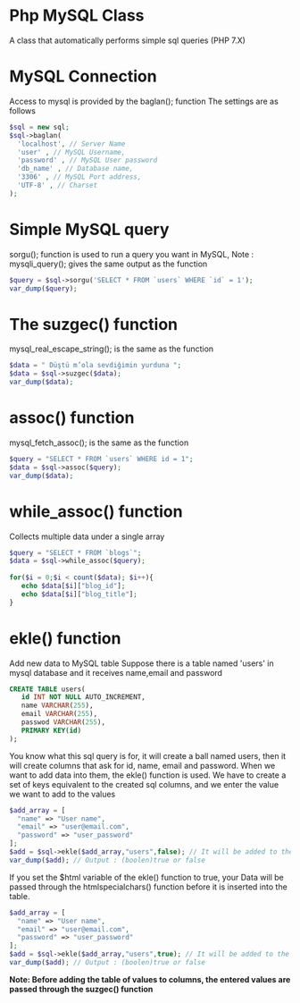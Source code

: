 # Php MySQL Class
A class that automatically performs simple sql queries (PHP 7.X)

# MySQL Connection
Access to mysql is provided by the baglan(); function
The settings are as follows
```php
$sql = new sql;
$sql->baglan(
  'localhost', // Server Name
  'user' , // MySQL Username,
  'password' , // MySQL User password
  'db_name' , // Database name,
  '3306' , // MySQL Port address,
  'UTF-8' , // Charset
);
```
# Simple MySQL query
sorgu(); function is used to run a query you want in MySQL,
Note : mysqli_query(); gives the same output as the function
```php
$query = $sql->sorgu('SELECT * FROM `users` WHERE `id` = 1');
var_dump($query);
```
# The suzgec() function
mysql_real_escape_string(); is the same as the function
```php
$data = " Düştü m’ola sevdiğimin yurduna ";
$data = $sql->suzgec($data);
var_dump($data);
```

# assoc() function
mysql_fetch_assoc(); is the same as the function
```php
$query = "SELECT * FROM `users` WHERE id = 1";
$data = $sql->assoc($query);
var_dump($data);
```
# while_assoc() function
Collects multiple data under a single array
```php
$query = "SELECT * FROM `blogs`";
$data = $sql->while_assoc($query);
 
for($i = 0;$i < count($data); $i++){
   echo $data[$i]["blog_id"];
   echo $data[$i]["blog_title"];
}
```
# ekle() function
Add new data to MySQL table
Suppose there is a table named 'users' in mysql database and it receives name,email and password
```sql
CREATE TABLE users(
   id INT NOT NULL AUTO_INCREMENT,
   name VARCHAR(255),
   email VARCHAR(255),
   passwod VARCHAR(255),
   PRIMARY KEY(id)
);
```
You know what this sql query is for, it will create a ball named users, then it will create columns that ask for id, name, email and password.
When we want to add data into them, the ekle() function is used.
We have to create a set of keys equivalent to the created sql columns, and we enter the value we want to add to the values
```php
$add_array = [
  "name" => "User name",
  "email" => "user@email.com",
  "password" => "user_password"
];
$add = $sql->ekle($add_array,"users",false); // It will be added to the "users" table
var_dump($add); // Output : (boolen)true or false
```
If you set the $html variable of the ekle() function to true, your Data will be passed through the htmlspecialchars() function before it is inserted into the table.
```php
$add_array = [
  "name" => "User name",
  "email" => "user@email.com",
  "password" => "user_password"
];
$add = $sql->ekle($add_array,"users",true); // It will be added to the "users" table
var_dump($add); // Output : (boolen)true or false
```
**Note: Before adding the table of values to columns, the entered values are passed through the suzgec() function**


